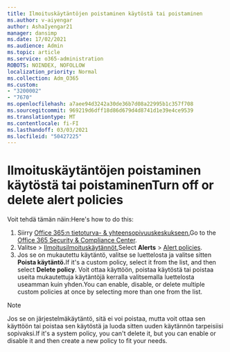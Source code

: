 ```yaml
---
title: Ilmoituskäytäntöjen poistaminen käytöstä tai poistaminen
ms.author: v-aiyengar
author: AshaIyengar21
manager: dansimp
ms.date: 17/02/2021
ms.audience: Admin
ms.topic: article
ms.service: o365-administration
ROBOTS: NOINDEX, NOFOLLOW
localization_priority: Normal
ms.collection: Adm_O365
ms.custom:
- "3200002"
- "7670"
ms.openlocfilehash: a7aee94d3242a30de36b7d08a22995b1c357f708
ms.sourcegitcommit: 969219d6dff18d86d679d4d8741d1e39e4ce9539
ms.translationtype: MT
ms.contentlocale: fi-FI
ms.lasthandoff: 03/03/2021
ms.locfileid: "50427225"
---
```

# <a name="turn-off-or-delete-alert-policies"></a><span data-ttu-id="c70ea-102">Ilmoituskäytäntöjen poistaminen käytöstä tai poistaminen</span><span class="sxs-lookup"><span data-stu-id="c70ea-102">Turn off or delete alert policies</span></span>

<span data-ttu-id="c70ea-103">Voit tehdä tämän näin:</span><span class="sxs-lookup"><span data-stu-id="c70ea-103">Here's how to do this:</span></span>

1. <span data-ttu-id="c70ea-104">Siirry [Office 365:n tietoturva- & yhteensopivuuskeskukseen.](https://go.microsoft.com/fwlink/p/?linkid=2077143)</span><span class="sxs-lookup"><span data-stu-id="c70ea-104">Go to the [Office 365 Security & Compliance Center](https://go.microsoft.com/fwlink/p/?linkid=2077143).</span></span>
1. <span data-ttu-id="c70ea-105">Valitse   >  [Ilmoitusilmoituskäytännöt.](https://go.microsoft.com/fwlink/?linkid=2103208)</span><span class="sxs-lookup"><span data-stu-id="c70ea-105">Select **Alerts** > [Alert policies](https://go.microsoft.com/fwlink/?linkid=2103208).</span></span>
1. <span data-ttu-id="c70ea-106">Jos se on mukautettu käytäntö, valitse se luettelosta ja valitse sitten **Poista käytäntö.**</span><span class="sxs-lookup"><span data-stu-id="c70ea-106">If it's a custom policy, select it from the list, and then select **Delete policy**.</span></span> <span data-ttu-id="c70ea-107">Voit ottaa käyttöön, poistaa käytöstä tai poistaa useita mukautettuja käytäntöjä kerralla valitsemalla luettelosta useamman kuin yhden.</span><span class="sxs-lookup"><span data-stu-id="c70ea-107">You can enable, disable, or delete multiple custom policies at once by selecting more than one from the list.</span></span>

> [!NOTE]
> <span data-ttu-id="c70ea-108">Jos se on järjestelmäkäytäntö, sitä ei voi poistaa, mutta voit ottaa sen käyttöön tai poistaa sen käytöstä ja luoda sitten uuden käytännön tarpeisiisi sopivaksi.</span><span class="sxs-lookup"><span data-stu-id="c70ea-108">If it's a system policy, you can't delete it, but you can enable or disable it and then create a new policy to fit your needs.</span></span>
